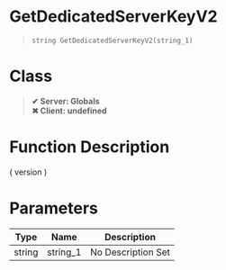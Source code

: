 # GetDedicatedServerKeyV2
> `string GetDedicatedServerKeyV2(string_1)`
# Class
> __✔ Server: Globals__  
> __✖ Client: undefined__  
# Function Description
( version )
# Parameters
Type|Name|Description
--|--|--
string|string_1|No Description Set
